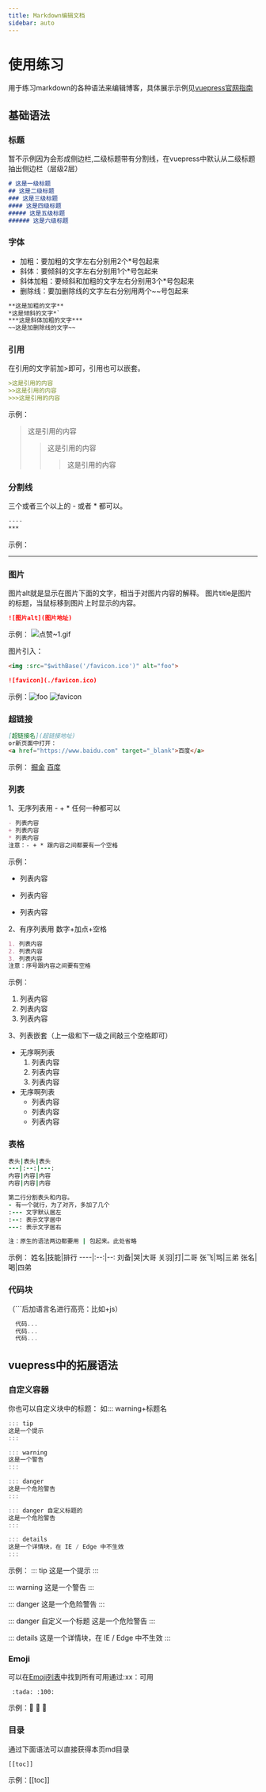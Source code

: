 ```yaml
---
title: Markdown编辑文档
sidebar: auto
---
```

# 使用练习
用于练习markdown的各种语法来编辑博客，具体展示示例见[vuepress官网指南](https://www.vuepress.cn/guide/markdown.html#%E9%93%BE%E6%8E%A5)

## 基础语法

### 标题
暂不示例因为会形成侧边栏,二级标题带有分割线，在vuepress中默认从二级标题抽出侧边栏（层级2层）
```md
# 这是一级标题
## 这是二级标题
### 这是三级标题
#### 这是四级标题
##### 这是五级标题
###### 这是六级标题
```

### 字体
- 加粗：要加粗的文字左右分别用2个*号包起来
- 斜体：要倾斜的文字左右分别用1个*号包起来
- 斜体加粗：要倾斜和加粗的文字左右分别用3个*号包起来
- 删除线：要加删除线的文字左右分别用两个~~号包起来
```md
**这是加粗的文字**
*这是倾斜的文字*`
***这是斜体加粗的文字***
~~这是加删除线的文字~~
```

### 引用
在引用的文字前加>即可，引用也可以嵌套。
```md
>这是引用的内容
>>这是引用的内容
>>>这是引用的内容
```
示例：
>这是引用的内容
>>这是引用的内容
>>>这是引用的内容

### 分割线
三个或者三个以上的 - 或者 * 都可以。
```md
----
***
```
示例：
***

### 图片
图片alt就是显示在图片下面的文字，相当于对图片内容的解释。
图片title是图片的标题，当鼠标移到图片上时显示的内容。
```md
![图片alt](图片地址)
```
示例：
![点赞~1.gif](https://p9-juejin.byteimg.com/tos-cn-i-k3u1fbpfcp/57b72fe1cff949e8b3e063120de3c45a~tplv-k3u1fbpfcp-watermark.image) 

图片引入：
```md
<img :src="$withBase('/favicon.ico')" alt="foo">

![favicon](./favicon.ico)
```
示例：<img :src="$withBase('/favicon.ico')" alt="foo" class='move'>  ![favicon](/favicon.ico)

### 超链接
```md
[超链接名](超链接地址)
or新页面中打开：
<a href="https://www.baidu.com" target="_blank">百度</a>
```
示例：
[掘金](https://juejin.cn/)
<a href="https://www.baidu.com" target="_blank">百度</a>

### 列表
1、无序列表用 - + * 任何一种都可以
```md
- 列表内容
+ 列表内容
* 列表内容
注意：- + * 跟内容之间都要有一个空格
```
示例：
- 列表内容
+ 列表内容
* 列表内容

2、有序列表用 数字+加点+空格
```md
1. 列表内容
2. 列表内容
3. 列表内容
注意：序号跟内容之间要有空格
```
示例：
1. 列表内容
2. 列表内容
3. 列表内容

3、列表嵌套（上一级和下一级之间敲三个空格即可）
+ 无序啊列表
   1. 列表内容
   2. 列表内容
   3. 列表内容
+ 无序啊列表
   + 列表内容
   + 列表内容
   + 列表内容

### 表格
```ruby
表头|表头|表头
---|:--:|---:
内容|内容|内容
内容|内容|内容

第二行分割表头和内容。
- 有一个就行，为了对齐，多加了几个
:--- 文字默认居左
:--: 表示文字居中
---: 表示文字居右

注：原生的语法两边都要用 | 包起来。此处省略
```
示例：
姓名|技能|排行
----|:--:|--:
刘备|哭|大哥
关羽|打|二哥
张飞|骂|三弟 
张名|喝|四弟 

### 代码块
 （```后加语言名进行高亮：比如+js）
```js
  代码...
  代码...
  代码...
```

## vuepress中的拓展语法

### 自定义容器
你也可以自定义块中的标题： 如::: warning+标题名
```js
::: tip
这是一个提示
:::

::: warning
这是一个警告
:::

::: danger
这是一个危险警告
:::

::: danger 自定义标题的
这是一个危险警告
:::

::: details
这是一个详情块，在 IE / Edge 中不生效
:::
```
示例：
::: tip
这是一个提示
:::

::: warning
这是一个警告
:::

::: danger
这是一个危险警告
:::

::: danger 自定义一个标题
这是一个危险警告
:::

::: details
这是一个详情块，在 IE / Edge 中不生效
:::

### Emoji
可以在[Emoji列表](https://github.com/markdown-it/markdown-it-emoji/blob/master/lib/data/full.json)中找到所有可用通过:xx：可用
```
 :tada: :100:
```
示例：:tada: :100: :clown_face:


### 目录
通过下面语法可以直接获得本页md目录
```
[[toc]]
```
示例：[[toc]]